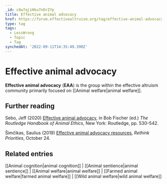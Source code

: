 ```yaml
---
_id: c8w7qjiHku7nDrZYp
title: Effective animal advocacy
href: https://forum.effectivealtruism.org/tag/effective-animal-advocacy
type: tag
tags:
  - LessWrong
  - Topic
  - Tag
synchedAt: '2022-09-11T14:35:49.390Z'
---
```

# Effective animal advocacy

**Effective animal advocacy** (**EAA**) is the group within the effective altruism community primarily focused on [[Animal welfare|animal welfare]].

Further reading
---------------

Sebo, Jeff (2020) [Effective animal advocacy](https://doi.org/10.4324/9781315105840), in Bob Fischer (ed.) *The Routledge Handbook of Animal Ethics*, New York: Routledge, pp. 530–542.

Šimčikas, Saulius (2019) [Effective animal advocacy resources](https://rethinkpriorities.org/publications/effective-animal-advocacy-resources), *Rethink Priorities*, October 24.

Related entries
---------------

[[Animal cognition|animal cognition]] | [[Animal sentience|animal sentience]] | [[Animal welfare|animal welfare]] | [[Farmed animal welfare|farmed animal welfare]] | [[Wild animal welfare|wild animal welfare]]
